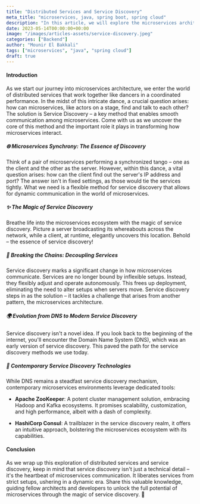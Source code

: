 ```yaml
---
title: "Distributed Services and Service Discovery"
meta_title: "microservices, java, spring boot, spring cloud"
description: "In this article, we will explore the microservices architecture, its benefits, and how to implement it using Spring Boot and Spring Cloud."
date: 2023-05-14T00:00:00+00:00
image: "/images/articles-assets/service-discovery.jpeg"
categories: ["Backend"]
author: "Mounir El Bakkali"
tags: ["microservices", "java", "spring cloud"]
draft: true
---
```


#### Introduction 

As we start our journey into microservices architecture, we enter the world of distributed services that work together like dancers in a coordinated performance. In the midst of this intricate dance, a crucial question arises: how can microservices, like actors on a stage, find and talk to each other? The solution is Service Discovery – a key method that enables smooth communication among microservices. Come with us as we uncover the core of this method and the important role it plays in transforming how microservices interact.

##### 🌐 Microservices Synchrony: The Essence of Discovery
Think of a pair of microservices performing a synchronized tango – one as the client and the other as the server. However, within this dance, a vital question arises: how can the client find out the server's IP address and port? The answer isn't in fixed settings, as those would tie the services tightly. What we need is a flexible method for service discovery that allows for dynamic communication in the world of microservices.

##### ✨ The Magic of Service Discovery
Breathe life into the microservices ecosystem with the magic of service discovery. Picture a server broadcasting its whereabouts across the network, while a client, at runtime, elegantly uncovers this location. Behold – the essence of service discovery!

##### 🔀 Breaking the Chains: Decoupling Services
Service discovery marks a significant change in how microservices communicate. Services are no longer bound by inflexible setups. Instead, they flexibly adjust and operate autonomously. This frees up deployment, eliminating the need to alter setups when servers move. Service discovery steps in as the solution – it tackles a challenge that arises from another pattern, the microservices architecture.

##### 🌍 Evolution from DNS to Modern Service Discovery
Service discovery isn't a novel idea. If you look back to the beginning of the internet, you'll encounter the Domain Name System (DNS), which was an early version of service discovery. This paved the path for the service discovery methods we use today.

##### 🚀 Contemporary Service Discovery Technologies
While DNS remains a steadfast service discovery mechanism, contemporary microservices environments leverage dedicated tools:

- <b>Apache ZooKeeper</b>: A potent cluster management solution, embracing Hadoop and Kafka ecosystems. It promises scalability, customization, and high performance, albeit with a dash of complexity.

- <b>HashiCorp Consul</b>: A trailblazer in the service discovery realm, it offers an intuitive approach, bolstering the microservices ecosystem with its capabilities.

#### Conclusion
As we wrap up this exploration of distributed services and service discovery, keep in mind that service discovery isn't just a technical detail – it's the heartbeat of microservices communication. It liberates services from strict setups, ushering in a dynamic era. Share this valuable knowledge, guiding fellow architects and developers to unlock the full potential of microservices through the magic of service discovery. 🌟
